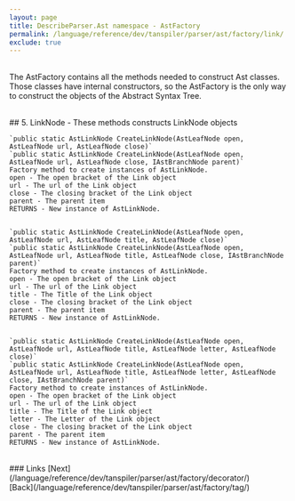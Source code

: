 ```yaml
---
layout: page
title: DescribeParser.Ast namespace - AstFactory
permalink: /language/reference/dev/tanspiler/parser/ast/factory/link/
exclude: true
---
```

<br>The AstFactory contains all the methods needed to construct Ast classes. Those classes have internal constructors, so the AstFactory is the only way to construct the objects of the Abstract Syntax Tree.


<br>
## 5. LinkNode - These methods constructs LinkNode objects
	

	`public static AstLinkNode CreateLinkNode(AstLeafNode open, AstLeafNode url, AstLeafNode close)`
	`public static AstLinkNode CreateLinkNode(AstLeafNode open, AstLeafNode url, AstLeafNode close, IAstBranchNode parent)`
	Factory method to create instances of AstLinkNode.
	open - The open bracket of the Link object
	url - The url of the Link object
	close - The closing bracket of the Link object
	parent - The parent item
	RETURNS - New instance of AstLinkNode.


	`public static AstLinkNode CreateLinkNode(AstLeafNode open, AstLeafNode url, AstLeafNode title, AstLeafNode close)`
	`public static AstLinkNode CreateLinkNode(AstLeafNode open, AstLeafNode url, AstLeafNode title, AstLeafNode close, IAstBranchNode parent)`
	Factory method to create instances of AstLinkNode.
	open - The open bracket of the Link object
	url - The url of the Link object
	title - The Title of the Link object
	close - The closing bracket of the Link object
	parent - The parent item
	RETURNS - New instance of AstLinkNode.


	`public static AstLinkNode CreateLinkNode(AstLeafNode open, AstLeafNode url, AstLeafNode title, AstLeafNode letter, AstLeafNode close)`
	`public static AstLinkNode CreateLinkNode(AstLeafNode open, AstLeafNode url, AstLeafNode title, AstLeafNode letter, AstLeafNode close, IAstBranchNode parent)`
	Factory method to create instances of AstLinkNode.
	open - The open bracket of the Link object
	url - The url of the Link object
	title - The Title of the Link object
	letter - The Letter of the Link object
	close - The closing bracket of the Link object
	parent - The parent item
	RETURNS - New instance of AstLinkNode.


<br>
### Links
[Next](/language/reference/dev/tanspiler/parser/ast/factory/decorator/)<br>
[Back](/language/reference/dev/tanspiler/parser/ast/factory/tag/)